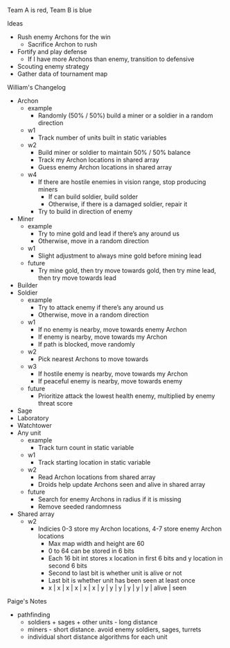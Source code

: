 Team A is red, Team B is blue

Ideas

- Rush enemy Archons for the win
    - Sacrifice Archon to rush
- Fortify and play defense
    - If I have more Archons than enemy, transition to defensive
- Scouting enemy strategy
- Gather data of tournament map

William's Changelog

- Archon
    - example
        - Randomly (50% / 50%) build a miner or a soldier in a random direction
    - w1
        - Track number of units built in static variables
    - w2
        - Build miner or soldier to maintain 50% / 50% balance
        - Track my Archon locations in shared array
        - Guess enemy Archon locations in shared array
    - w4
        - If there are hostile enemies in vision range, stop producing miners
            - If can build soldier, build solder
            - Otherwise, if there is a damaged soldier, repair it
        - Try to build in direction of enemy
- Miner
    - example
        - Try to mine gold and lead if there’s any around us
        - Otherwise, move in a random direction
    - w1
        - Slight adjustment to always mine gold before mining lead
    - future
        - Try mine gold, then try move towards gold, then try mine lead, then try move towards lead
- Builder
- Soldier
    - example
        - Try to attack enemy if there’s any around us
        - Otherwise, move in a random direction
    - w1
        - If no enemy is nearby, move towards enemy Archon
        - If enemy is nearby, move towards my Archon
        - If path is blocked, move randomly
    - w2
        - Pick nearest Archons to move towards
    - w3
        - If hostile enemy is nearby, move towards my Archon
        - If peaceful enemy is nearby, move towards enemy
    - future
        - Prioritize attack the lowest health enemy, multiplied by enemy threat score
- Sage
- Laboratory
- Watchtower
- Any unit
    - example
        - Track turn count in static variable
    - w1
        - Track starting location in static variable
    - w2
        - Read Archon locations from shared array
        - Droids help update Archons seen and alive in shared array
    - future
        - Search for enemy Archons in radius if it is missing
        - Remove seeded randomness
- Shared array
    - w2
        - Indicies 0-3 store my Archon locations, 4-7 store enemy Archon locations
            - Max map width and height are 60
            - 0 to 64 can be stored in 6 bits
            - Each 16 bit int stores x location in first 6 bits and y location in second 6 bits
            - Second to last bit is whether unit is alive or not
            - Last bit is whether unit has been seen at least once
            - x | x | x | x | x | x | y | y | y | y | y | y | alive | seen

Paige's Notes
- pathfinding
    - soldiers + sages + other units - long distance
    - miners - short distance. avoid enemy soldiers, sages, turrets
    - individual short distance algorithms for each unit
